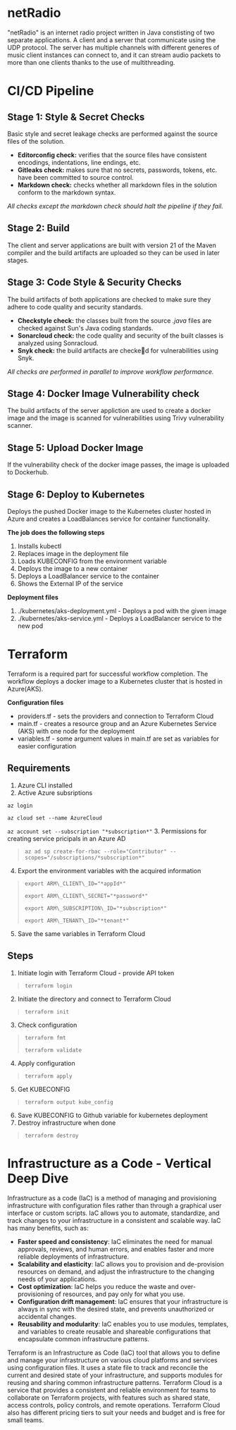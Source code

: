 # netRadio
"netRadio" is an internet radio project written in Java constisting of two separate applications. A client and a server that communicate using the UDP protocol. The server has multiple channels with different generes of music client instances can connect to, and it can stream audio packets to more than one clients thanks to the use of multithreading.

# CI/CD Pipeline

## Stage 1: Style & Secret Checks
Basic style and secret leakage checks are performed against the source files of the solution.

* __Editorconfig check:__ verifies that the source files have consistent encodings, indentations, line endings, etc.
* __Gitleaks check:__ makes sure that no secrets, passwords, tokens, etc. have been committed to source control.
* __Markdown check:__ checks whether all markdown files in the solution conform to the markdown syntax.

_All checks except the markdown check should halt the pipeline if they fail._

## Stage 2: Build
The client and server applications are built with version 21 of the Maven compiler and the build artifacts are uploaded so they can be used in later stages.

## Stage 3: Code Style & Security Checks
The build artifacts of both applications are checked to make sure they adhere to code quality and security standards.

* __Checkstyle check:__ the classes built from the source _.java_ files are checked against Sun's Java coding standards.
* __Sonarcloud check:__ the code quality and security of the built classes is analyzed using Sonracloud.
* __Snyk check:__ the build artifacts are checked for vulnerabilities using Snyk.

_All checks are performed in parallel to improve workflow performance._

## Stage 4: Docker Image Vulnerability check
The build artifacts of the server appliction are used to create a docker image and the image is scanned for vulnerabilities using Trivy vulnerability scanner.

## Stage 5: Upload Docker Image
If the vulnerability check of the docker image passes, the image is uploaded to Dockerhub.

## Stage 6: Deploy to Kubernetes
Deploys the pushed Docker image to the Kubernetes cluster hosted in Azure and creates a LoadBalances service for container functionality.

__The job does the following steps__
1. Installs kubectl
2. Replaces image in the deployment file
3. Loads KUBECONFIG from the environment variable
4. Deploys the image to a new container
5. Deploys a LoadBalancer service to the container
6. Shows the External IP of the service

__Deployment files__
1. ./kubernetes/aks-deployment.yml - Deploys a pod with the given image
2. ./kubernetes/aks-service.yml - Deploys a LoadBalancer service to the new pod

# Terraform

Terraform is a required part for successful workflow completion. The workflow deploys a docker image to a Kubernetes cluster that is hosted in Azure(AKS).

__Configuration files__
* providers.tf - sets the providers and connection to Terraform Cloud
* main.tf - creates a resource group and an Azure Kubernetes Service (AKS) with one node for the deployment
* variables.tf - some argument values in main.tf are set as variables for easier configuration

## Requirements

1. Azure CLI installed
2. Active Azure subsriptions

`az login`
 
`az cloud set --name AzureCloud` 

`az account set --subscription "*subscription*"`
3. Permissions for creating service pricipals in an Azure AD
> `az ad sp create-for-rbac --role="Contributor" --scopes="/subscriptions/*subscription*"`
4. Export the environment variables with the acquired information
> `export ARM\_CLIENT\_ID="*appId*"`
> 
> `export ARM\_CLIENT\_SECRET="*password*"`
> 
> `export ARM\_SUBSCRIPTION\_ID="*subscription*"`
> 
> `export ARM\_TENANT\_ID="*tenant*"`
5. Save the same variables in Terraform Cloud

## Steps

1. Initiate login with Terraform Cloud - provide API token
> `terraform login`
2. Initiate the directory and connect to Terraform Cloud
> `terraform init`
3. Check configuration
> `terraform fmt`
> 
> `terraform validate`
4. Apply configuration
> `terraform apply`
5. Get KUBECONFIG
> `terraform output kube_config`
6. Save KUBECONFIG to Github variable for kubernetes deployment
7. Destroy infrastructure when done
> `terraform destroy`

# Infrastructure as a Code - Vertical Deep Dive

Infrastructure as a code (IaC) is a method of managing and provisioning infrastructure with configuration files rather than through a graphical user interface or custom scripts. IaC allows you to automate, standardize, and track changes to your infrastructure in a consistent and scalable way. IaC has many benefits, such as:

* __Faster speed and consistency__: IaC eliminates the need for manual approvals, reviews, and human errors, and enables faster and more reliable deployments of infrastructure.
* __Scalability and elasticity__: IaC allows you to provision and de-provision resources on demand, and adjust the infrastructure to the changing needs of your applications.
* __Cost optimization__: IaC helps you reduce the waste and over-provisioning of resources, and pay only for what you use.
* __Configuration drift management__: IaC ensures that your infrastructure is always in sync with the desired state, and prevents unauthorized or accidental changes.
* __Reusability and modularity__: IaC enables you to use modules, templates, and variables to create reusable and shareable configurations that encapsulate common infrastructure patterns.

Terraform is an Infrastructure as Code (IaC) tool that allows you to define and manage your infrastructure on various cloud platforms and services using configuration files. It uses a state file to track and reconcile the current and desired state of your infrastructure, and supports modules for reusing and sharing common infrastructure patterns. Terraform Cloud is a service that provides a consistent and reliable environment for teams to collaborate on Terraform projects, with features such as shared state, access controls, policy controls, and remote operations. Terraform Cloud also has different pricing tiers to suit your needs and budget and is free for small teams.
